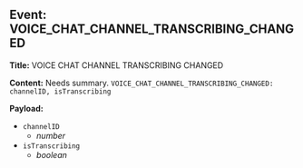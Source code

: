 ## Event: VOICE_CHAT_CHANNEL_TRANSCRIBING_CHANGED

**Title:** VOICE CHAT CHANNEL TRANSCRIBING CHANGED

**Content:**
Needs summary.
`VOICE_CHAT_CHANNEL_TRANSCRIBING_CHANGED: channelID, isTranscribing`

**Payload:**
- `channelID`
  - *number*
- `isTranscribing`
  - *boolean*